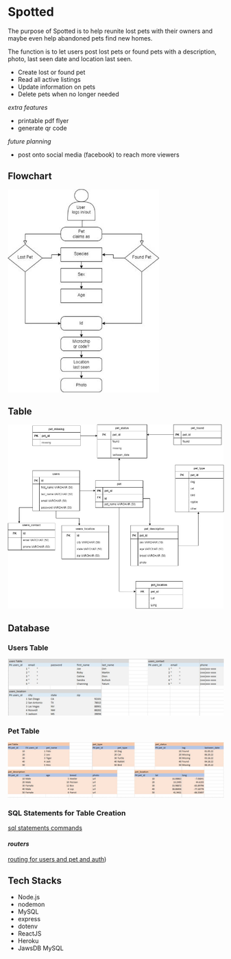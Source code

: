 # **Spotted**
The purpose of Spotted is to help reunite lost pets with their owners and maybe even help abandoned pets find new homes.

The function is to let users post lost pets or found pets with a description, photo, last seen date and location last seen.

- Create lost or found pet
- Read all active listings
- Update information on pets 
- Delete pets when no longer needed

*extra features*
- printable pdf flyer
- generate qr code 

*future planning*
- post onto social media (facebook) to reach more viewers

## Flowchart
![Flowchart](/READMEdocs/flowchart.jpg)

## Table
![Table](/READMEdocs/table.jpg)

## Database
### Users Table
![users_table](/READMEdocs/users_table.jpg)

### Pet Table
![pet_table](/READMEdocs/pet_table.jpg)

### SQL Statements for Table Creation
[sql statements commands](/READMEdocs/sql_statements.txt)

#### *routers*
[routing for users and pet and auth](/READMEdocs/routers.txt))

## **Tech Stacks**
- Node.js
- nodemon
- MySQL
- express
- dotenv
- ReactJS
- Heroku
- JawsDB MySQL

